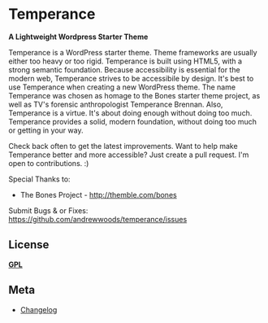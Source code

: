 # Temperance
__A Lightweight Wordpress Starter Theme__

Temperance is a WordPress starter theme. Theme frameworks are usually either
too heavy or too rigid. Temperance is built using HTML5, with a strong semantic
foundation. Because accessibility is essential for the modern web, Temperance
strives to be accessibile by design. It's best to use Temperance when creating a new
WordPress theme. The name Temperance was chosen as homage to the Bones starter
theme project, as well as TV's forensic anthropologist Temperance Brennan.
Also, Temperance is a virtue. It's about doing enough without doing too much.
Temperance provides a solid, modern foundation, without doing too much or
getting in your way.


Check back often to get the latest improvements. Want to help make Temperance
better and more accessible? Just create a pull request. I'm open to contributions. :)


Special Thanks to:
* The Bones Project - http://themble.com/bones

Submit Bugs & or Fixes:
https://github.com/andrewwoods/temperance/issues


## License
__[GPL](http://opensource.org/licenses/GPL-3.0)__


## Meta
* [Changelog](../../blob/master/CHANGELOG.md)
